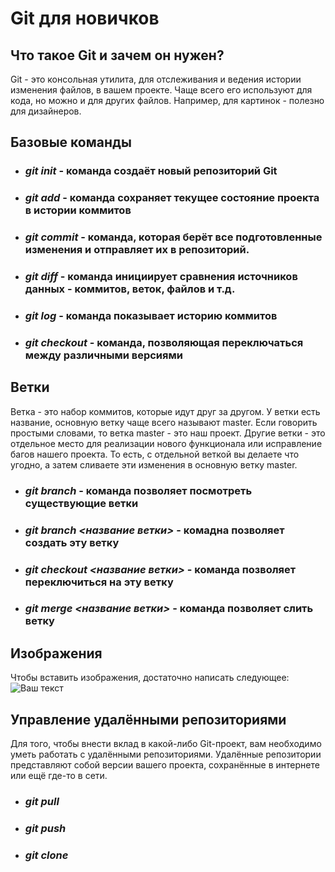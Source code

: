 # Git для новичков

## Что такое Git и зачем он нужен?
Git - это консольная утилита, для отслеживания и ведения истории изменения файлов, в вашем проекте. Чаще всего его используют для кода, но можно и для других файлов. Например, для картинок - полезно для дизайнеров.

## Базовые команды
* ### *git init* - команда создаёт новый репозиторий Git
* ### *git add* - команда сохраняет текущее состояние проекта в истории коммитов
* ### *git commit* - команда, которая берёт все подготовленные изменения и отправляет их в репозиторий.
* ### *git diff* - команда инициирует сравнения источников данных - коммитов, веток, файлов и т.д.
* ### *git log* - команда показывает историю коммитов
* ### *git checkout* - команда, позволяющая переключаться между различными версиями 

## Ветки
Ветка - это набор коммитов, которые идут друг за другом. У ветки есть название, основную ветку чаще всего называют master. Если говорить простыми словами, то ветка master - это наш проект.
Другие ветки - это отдельное место для реализации нового функционала или исправление багов нашего проекта. То есть, с отдельной веткой вы делаете что угодно, а затем сливаете эти изменения в основную ветку master.

* ### *git branch* - команда позволяет посмотреть существующие ветки
* ### *git branch <название ветки>* - комадна позволяет создать эту ветку
* ### *git checkout <название ветки>* - команда позволяет переключиться на эту ветку
* ### *git merge <название ветки>* - команда позволяет слить ветку

## Изображения
Чтобы вставить изображения, достаточно написать следующее:
![Ваш текст](kartinka.jpg)

## Управление удалёнными репозиториями 
Для того, чтобы внести вклад в какой-либо Git-проект, вам необходимо уметь работать с удалёнными репозиториями. Удалённые репозитории представляют собой версии вашего проекта, сохранённые в интернете или ещё где-то в сети.

* ### *git pull*
* ### *git push*
* ### *git clone*